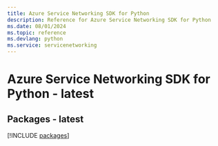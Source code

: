 ```yaml
---
title: Azure Service Networking SDK for Python
description: Reference for Azure Service Networking SDK for Python
ms.date: 08/01/2024
ms.topic: reference
ms.devlang: python
ms.service: servicenetworking
---
```

# Azure Service Networking SDK for Python - latest
## Packages - latest
[!INCLUDE [packages](service-networking-index.md)]